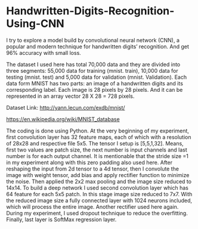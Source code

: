 # Handwritten-Digits-Recognition-Using-CNN
I try to explore a model build by convolutional neural network (CNN), a popular and modern technique for handwritten digits’ recognition. And get 96% accuracy with small loss.

The dataset I used here has total 70,000 data and they are divided into three segments: 55,000 data for training (mnist. train), 10,000 data for testing (mnist. test) and 5,000 data for validation (mnist. Validation). 
Each data form MNIST has two parts: an image of a handwritten digits and its corresponding label. Each image is 28 pixels by 28 pixels. And it can be represented in an array vector 28 X 28 = 728 pixels.

Dataset Link: http://yann.lecun.com/exdb/mnist/

https://en.wikipedia.org/wiki/MNIST_database

The coding is done using Python. At the very beginning of my experiment, first convolution layer has 32 feature maps, each of which with a resolution of 28x28 and respective file 5x5. The tensor I setup is [5,5,1,32]. Means, first two values are patch size, the next number is input channels and last number is for each output channel. It is mentionable that the stride size =1 in my experiment along with this zero padding also used here. After reshaping the input from 2d tensor to a 4d tensor, then I convolute the image with weight tensor, add bias and apply rectifier function to minimize the noise. Then applied the 2x2 max pooling and the image size reduced to 14x14. To build a deep network I used second convolution layer which has 64 feature for each 5x5 patch. In this stage image size reduced to 7x7. With the reduced image size a fully connected layer with 1024 neurons included, which will process the entire image. Another rectifier used here again. During my experiment, I used dropout technique to reduce the overfitting. Finally, last layer is SoftMax regression layer. 
